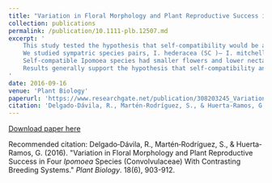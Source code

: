 ```yaml
---
title: "Variation in Floral Morphology and Plant Reproductive Success in Four <i>Ipomoea</i> Species (Convolvulaceae) With Contrasting Breeding Systems"
collection: publications
permalink: /publication/10.1111-plb.12507.md
excerpt: '
    This study tested the hypothesis that self‐compatibility would be associated with floral traits that facilitate autonomous self‐pollination to ensure reproduction under low pollinator visitation. In a comparison of two pairs of Ipomoea species with contrasting breeding systems, we predicted that self‐compatible (SC ) species would have smaller, less variable flowers, reduced herkogamy, lower pollinator visitation and higher reproductive success than their self‐incompatible (SI ) congeners.
    We studied sympatric species pairs, I. hederacea (SC )– I. mitchellae (SI ) and I. purpurea (SC )–I. indica (SI ), in Mexico, over two years. We quantified variation in floral traits and nectar production, documented pollinator visitation, and determined natural fruit and seed set. Hand‐pollination and bagging experiments were conducted to determine potential for autonomous self‐pollination and apomixis.
    Self‐compatible Ipomoea species had smaller flowers and lower nectar production than SI species; however, floral variation and integration did not vary according to breeding system. Bees were primary pollinators of all species, but visitation rates were seven times lower in SC than SI species. SC species had a high capacity for autonomous self‐pollination due to reduced herkogamy at the highest anther levels. Self‐compatible species had two to six times higher fruit set than SI species.
    Results generally support the hypothesis that self‐compatibility and autonomous self‐pollination ensure reproduction under low pollinator visitation. However, high variation in morphological traits of SC Ipomoea species suggests they maintain variation through outcrossing. Furthermore, reduced herkogamy was associated with high potential for autonomous self‐pollination, providing a reproductive advantage that possibly underlies transitions to self‐compatibility in Ipomoea.
'
date: 2016-09-16
venue: 'Plant Biology'
paperurl: 'https://www.researchgate.net/publication/308203245_Variation_in_floral_morphology_and_plant_reproductive_success_in_four_Ipomoea_species_Convolvulaceae_with_contrasting_breeding_systems'
citation: 'Delgado‐Dávila, R., Martén‐Rodríguez, S., & Huerta‐Ramos, G. (2016). &quot;Variation in Floral Morphology and Plant Reproductive Success in Four <i>Ipomoea</i> Species (Convolvulaceae) With Contrasting Breeding Systems.&quot; <i>Plant Biology</i>. 18(6), 903-912.'
---
```

[Download paper here](https://onlinelibrary.wiley.com/doi/full/10.1111/plb.12507)

Recommended citation: Delgado‐Dávila, R., Martén‐Rodríguez, S., & Huerta‐Ramos, G. (2016). &quot;Variation in Floral Morphology and Plant Reproductive Success in Four <i>Ipomoea</i> Species (Convolvulaceae) With Contrasting Breeding Systems.&quot; <i>Plant Biology</i>. 18(6), 903-912.
